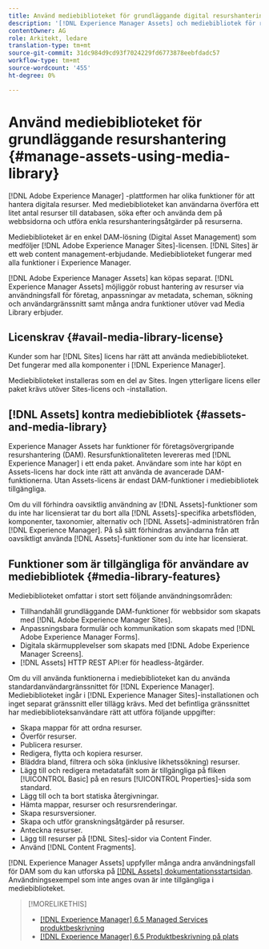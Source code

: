 ```yaml
---
title: Använd mediebiblioteket för grundläggande digital resurshantering
description: '[!DNL Experience Manager Assets] och mediebibliotek för resurshantering.'
contentOwner: AG
role: Arkitekt, ledare
translation-type: tm+mt
source-git-commit: 31dc984d9cd93f7024229fd6773878eebfdadc57
workflow-type: tm+mt
source-wordcount: '455'
ht-degree: 0%

---
```



<!--

Define Media Lib
Define req for it
Define use cases
Define what is not included

-->

# Använd mediebiblioteket för grundläggande resurshantering {#manage-assets-using-media-library}

[!DNL Adobe Experience Manager] -plattformen har olika funktioner för att hantera digitala resurser. Med mediebiblioteket kan användarna överföra ett litet antal resurser till databasen, söka efter och använda dem på webbsidorna och utföra enkla resurshanteringsåtgärder på resurserna.

Mediebiblioteket är en enkel DAM-lösning (Digital Asset Management) som medföljer [!DNL Adobe Experience Manager Sites]-licensen. [!DNL Sites] är ett web content management-erbjudande. Mediebiblioteket fungerar med alla funktioner i Experience Manager.

[!DNL Adobe Experience Manager Assets] kan köpas separat. [!DNL Experience Manager Assets] möjliggör robust hantering av resurser via användningsfall för företag, anpassningar av metadata, scheman, sökning och användargränssnitt samt många andra funktioner utöver vad Media Library erbjuder.

## Licenskrav {#avail-media-library-license}

Kunder som har [!DNL Sites] licens har rätt att använda mediebiblioteket. Det fungerar med alla komponenter i [!DNL Experience Manager].

Mediebiblioteket installeras som en del av Sites. Ingen ytterligare licens eller paket krävs utöver Sites-licens och -installation.

## [!DNL Assets] kontra mediebibliotek  {#assets-and-media-library}

Experience Manager Assets har funktioner för företagsövergripande resurshantering (DAM). Resursfunktionaliteten levereras med [!DNL Experience Manager] i ett enda paket. Användare som inte har köpt en Assets-licens har dock inte rätt att använda de avancerade DAM-funktionerna. Utan Assets-licens är endast DAM-funktioner i mediebibliotek tillgängliga.

Om du vill förhindra oavsiktlig användning av [!DNL Assets]-funktioner som du inte har licensierat tar du bort alla [!DNL Assets]-specifika arbetsflöden, komponenter, taxonomier, alternativ och [!DNL Assets]-administratören från [!DNL Experience Manager]. På så sätt förhindras användarna från att oavsiktligt använda [!DNL Assets]-funktioner som du inte har licensierat.

## Funktioner som är tillgängliga för användare av mediebibliotek {#media-library-features}

Mediebiblioteket omfattar i stort sett följande användningsområden:

* Tillhandahåll grundläggande DAM-funktioner för webbsidor som skapats med [!DNL Adobe Experience Manager Sites].
* Anpassningsbara formulär och kommunikation som skapats med [!DNL Adobe Experience Manager Forms].
* Digitala skärmupplevelser som skapats med [!DNL Adobe Experience Manager Screens].
* [!DNL Assets] HTTP REST API:er för headless-åtgärder.

<!-- TBD: Remove this after confirmation. May need to merge this list with the list provided by PMs.

* Basic metadata properties
* Tag management
* Version control
* Static renditions
* Projects, tasks, workflow authoring
* Activity stream (timeline)
* Query Builder (API)
* Marketing Cloud integration
* User interface customization and extension
* Comments and annotation
-->

Om du vill använda funktionerna i mediebiblioteket kan du använda standardanvändargränssnittet för [!DNL Experience Manager]. Mediebiblioteket ingår i [!DNL Experience Manager Sites]-installationen och inget separat gränssnitt eller tillägg krävs. Med det befintliga gränssnittet har mediebiblioteksanvändare rätt att utföra följande uppgifter:

* Skapa mappar för att ordna resurser.
* Överför resurser.
* Publicera resurser.
* Redigera, flytta och kopiera resurser.
* Bläddra bland, filtrera och söka (inklusive likhetssökning) resurser.
* Lägg till och redigera metadatafält som är tillgängliga på fliken [!UICONTROL Basic] på en resurs [!UICONTROL Properties]-sida som standard. <!-- excluding Smart Tags -->
* Lägg till och ta bort statiska återgivningar.
* Hämta mappar, resurser och resursrenderingar.
* Skapa resursversioner.
* Skapa och utför granskningsåtgärder på resurser.
* Anteckna resurser.
* Lägg till resurser på [!DNL Sites]-sidor via Content Finder.
* Använd [!DNL Content Fragments].

<!-- TBD: Define exactly which basic Assets workflow are available for use with Media Library?
-->

[!DNL Experience Manager Assets] uppfyller många andra användningsfall för DAM som du kan utforska på  [[!DNL Assets] dokumentationsstartsidan](https://experienceleague.adobe.com/docs/experience-manager-65/assets/home.html). Användningsexempel som inte anges ovan är inte tillgängliga i mediebiblioteket.

>[!MORELIKETHIS]
>
>* [[!DNL Experience Manager] 6.5 Managed Services produktbeskrivning](https://helpx.adobe.com/legal/product-descriptions/adobe-experience-manager-managed-services.html)
>* [[!DNL Experience Manager] 6.5 Produktbeskrivning på plats](https://helpx.adobe.com/legal/product-descriptions/adobe-experience-manager-on-premise.html)

